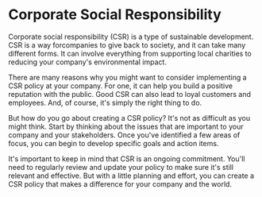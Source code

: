 # Corporate Social Responsibility

Corporate social responsibility (CSR) is a type of sustainable development. CSR is a way forcompanies to give back to society, and it can take many different forms. It can involve everything from supporting local charities to reducing your company's environmental impact.

There are many reasons why you might want to consider implementing a CSR policy at your company. For one, it can help you build a positive reputation with the public. Good CSR can also lead to loyal customers and employees. And, of course, it's simply the right thing to do.

But how do you go about creating a CSR policy? It's not as difficult as you might think. Start by thinking about the issues that are important to your company and your stakeholders. Once you've identified a few areas of focus, you can begin to develop specific goals and action items.

It's important to keep in mind that CSR is an ongoing commitment. You'll need to regularly review and update your policy to make sure it's still relevant and effective. But with a little planning and effort, you can create a CSR policy that makes a difference for your company and the world.
